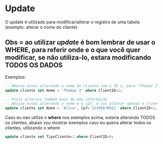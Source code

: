 # Update

O update é utilizado para modificar/alterar o registro de uma tabela (exemplo: alterar o nome do cliente)

## Obs = ao utilizar *update* é bom lembrar de usar o **WHERE**, para referir onde e o que você quer modificar, se não utiliza-lo, estara modificando TODOS OS DADOS

Exemplos:

```SQL
-- Abaixo estou alterando o nome do cliente com o ID 1, para "Thomaz 2"
update cliente set Nome = 'Thomaz 2' where ClientID=1;

-- Posso alterara também mais de uma informação
-- Abaixo estou alterando o nome e o cpf, e vou alterar apenas o client com o ID 1
update cliente set Nome = 'Alice', Cpf='12345678911' where ClientID=1;
```

Caso eu nao utilize o **where** nos exemplos acima, estaria alterando TODOS os clientes, abaixo vou mostrar exemplos caso eu queira alterar todos os clientes, utilizando o where

```SQL
update cliente set TipoCliente=1 where ClientID>0;
```